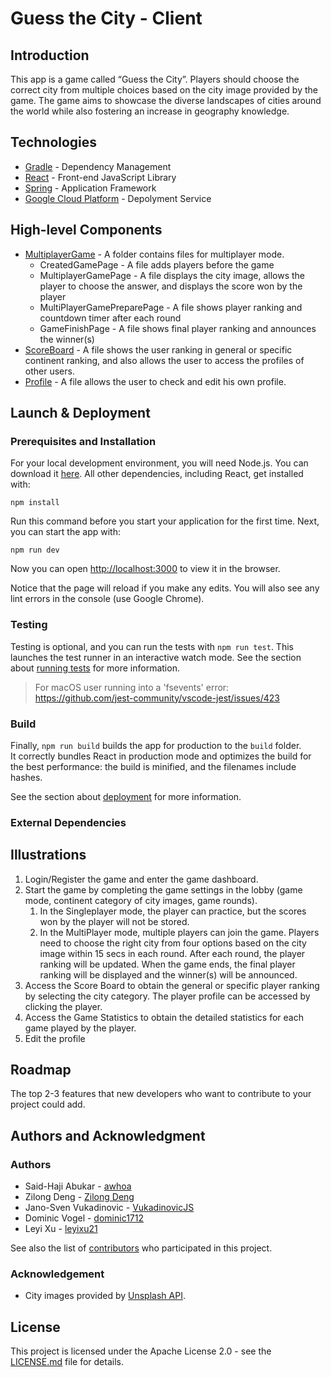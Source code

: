 
# Guess the City - Client

## Introduction
This app is a game called “Guess the City”. Players should choose the correct city from multiple choices based on the city image provided by the game.
The game aims to showcase the diverse landscapes of cities around the world while also fostering an increase in geography knowledge.

## Technologies
- [Gradle](https://gradle.org/) - Dependency Management
- [React](https://react.dev/) - Front-end JavaScript Library
- [Spring](https://spring.io/) - Application Framework
- [Google Cloud Platform](https://cloud.google.com/) - Depolyment Service

## High-level Components
- [MultiplayerGame](https://github.com/sopra-fs23-group-32/SoPra23_Client/tree/main/src/components/views/game/MultiPlayerGame) - A folder contains files for multiplayer mode.
    - CreatedGamePage - A file adds players before the game
    - MultiplayerGamePage - A file displays the city image, allows the player to choose the answer, and displays the score won by the player
    - MultiPlayerGamePreparePage - A file shows player ranking and countdown timer after each round
    - GameFinishPage - A file shows final player ranking and announces the winner(s)
- [ScoreBoard](https://github.com/sopra-fs23-group-32/SoPra23_Client/blob/main/src/components/views/home/ScoreBoard.js) - A file shows the user ranking in general or specific continent ranking, and also allows the user to access the profiles of other users.
- [Profile](https://github.com/sopra-fs23-group-32/SoPra23_Client/blob/main/src/components/views/home/Profile.js) - A file allows the user to check and edit his own profile.


## Launch & Deployment
### Prerequisites and Installation
For your local development environment, you will need Node.js. You can download it [here](https://nodejs.org). All other dependencies, including React, get installed with:

```npm install```

Run this command before you start your application for the first time. Next, you can start the app with:

```npm run dev```

Now you can open [http://localhost:3000](http://localhost:3000) to view it in the browser.

Notice that the page will reload if you make any edits. You will also see any lint errors in the console (use Google Chrome).
### Testing
Testing is optional, and you can run the tests with `npm run test`.
This launches the test runner in an interactive watch mode. See the section about [running tests](https://facebook.github.io/create-react-app/docs/running-tests) for more information.

> For macOS user running into a 'fsevents' error: https://github.com/jest-community/vscode-jest/issues/423

### Build
Finally, `npm run build` builds the app for production to the `build` folder.<br>
It correctly bundles React in production mode and optimizes the build for the best performance: the build is minified, and the filenames include hashes.<br>

See the section about [deployment](https://facebook.github.io/create-react-app/docs/deployment) for more information.

### External Dependencies


## Illustrations
1. Login/Register the game and enter the game dashboard.
2. Start the game by completing the game settings in the lobby (game mode, continent category of city images, game rounds).
    1. In the Singleplayer mode, the player can practice, but the scores won by the player will not be stored.
    2. In the MultiPlayer mode, multiple players can join the game. Players need to choose the right city from four options based on the city image within 15 secs in each round.
       After each round, the player ranking will be updated. When the game ends, the final player ranking will be displayed and the winner(s) will be announced.
3. Access the Score Board to obtain the general or specific player ranking by selecting the city category. The player profile can be accessed by clicking the player.
4. Access the Game Statistics to obtain the detailed statistics for each game played by the player.
5. Edit the profile

## Roadmap
The top 2-3 features that new developers who want to contribute to your project
could add.


## Authors and Acknowledgment
### Authors
- Said-Haji Abukar - [awhoa](https://github.com/awhoa)
- Zilong Deng - [Zilong Deng](https://github.com/Dzl666)
- Jano-Sven Vukadinovic - [VukadinovicJS](https://github.com/VukadinovicJS)
- Dominic Vogel - [dominic1712](https://github.com/dominic1712)
- Leyi Xu - [leyixu21](https://github.com/leyixu21)

See also the list of [contributors](https://github.com/sopra-fs23-group-32/SoPra23_Client/graphs/contributors) who participated in this project.

### Acknowledgement
- City images provided by [Unsplash API](https://unsplash.com/developers).

## License
This project is licensed under the Apache License 2.0 - see the [LICENSE.md](https://github.com/sopra-fs23-group-32/SoPra23_Client/blob/main/LICENSE) file for details.